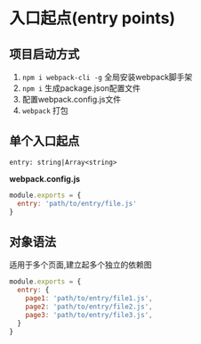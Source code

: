 # 入口起点(entry points)
## 项目启动方式
1. `npm i webpack-cli -g` 全局安装webpack脚手架
2. `npm i` 生成package.json配置文件
3. 配置webpack.config.js文件
4. `webpack` 打包

## 单个入口起点
`entry: string|Array<string>`

**webpack.config.js**
```js
module.exports = {
  entry: 'path/to/entry/file.js'    
}
```
## 对象语法
适用于多个页面,建立起多个独立的依赖图
```js
module.exports = {
  entry: {
    page1: 'path/to/entry/file1.js',
    page2: 'path/to/entry/file2.js',
    page3: 'path/to/entry/file3.js',
  }  
} 
```
